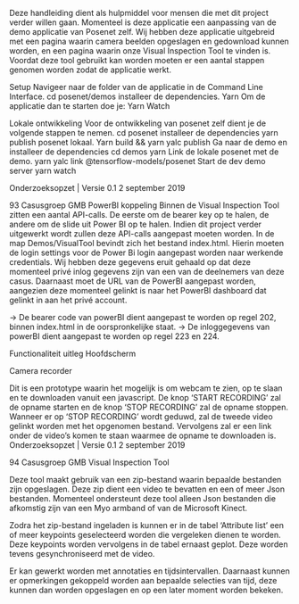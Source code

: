 Deze handleiding dient als hulpmiddel voor mensen die met dit project verder willen gaan. Momenteel is deze applicatie een aanpassing van de demo applicatie van Posenet zelf. Wij hebben deze applicatie uitgebreid met een pagina waarin camera beelden opgeslagen en gedownload kunnen worden, en een pagina waarin onze Visual Inspection Tool te vinden is. Voordat deze tool gebruikt kan worden moeten er een aantal stappen genomen worden zodat de applicatie werkt. 
 
Setup Navigeer naar de folder van de applicatie in de Command Line Interface. cd posenet/demos installeer de dependencies. Yarn Om de applicatie dan te starten doe je: Yarn Watch 
 
Lokale ontwikkeling  Voor de ontwikkeling van posenet zelf dient je de volgende stappen te nemen. cd posenet installeer de dependencies yarn publish posenet lokaal. Yarn build && yarn yalc publish Ga naar de demo en installeer de dependencies cd demos yarn Link de lokale posenet met de demo. yarn yalc link @tensorflow-models/posenet Start de dev demo server yarn watch 
 
  
Onderzoeksopzet | Versie 0.1 2 september 2019    
 
93 
Casusgroep GMB 
PowerBI koppeling Binnen de Visual Inspection Tool zitten een aantal API-calls. De eerste om de bearer key op te halen, de andere om de slide uit Power BI op te halen. Indien dit project verder uitgewerkt wordt zullen deze API-calls aangepast moeten worden. In de map Demos/VisualTool bevindt zich het bestand index.html. Hierin moeten de login settings voor de Power Bi login aangepast worden naar werkende credentials. Wij hebben deze gegevens eruit gehaald op dat deze momenteel privé inlog gegevens zijn van een van de deelnemers van deze casus.  Daarnaast moet de URL van de PowerBI aangepast worden, aangezien deze momenteel gelinkt is naar het PowerBI dashboard dat gelinkt in aan het privé account. 
 
→ De bearer code van powerBI dient aangepast te worden op regel 202, binnen index.html in de oorspronkelijke staat. → De inloggegevens van powerBI dient aangepast te worden op regel 223 en 224. 
 
Functionaliteit uitleg Hoofdscherm 
 
Camera recorder 
 
Dit is een prototype waarin het mogelijk is om webcam te zien, op te slaan en te downloaden vanuit een javascript. De knop ‘START RECORDING’ zal de opname starten en de knop ‘STOP RECORDING’ zal de opname stoppen. Wanneer er op ‘STOP RECORDING’ wordt geduwd, zal de tweede video gelinkt worden met het opgenomen bestand. Vervolgens zal er een link onder de video’s komen te staan waarmee de opname te downloaden is. 
Onderzoeksopzet | Versie 0.1 2 september 2019    
 
94 
Casusgroep GMB 
Visual Inspection Tool 
 
Deze tool maakt gebruik van een zip-bestand waarin bepaalde bestanden zijn opgeslagen. Deze zip dient een video  te bevatten en een of meer Json bestanden. Momenteel ondersteunt deze tool alleen Json bestanden die afkomstig zijn van een Myo armband of van de Microsoft Kinect.  
 
Zodra het zip-bestand ingeladen is kunnen er in de tabel ‘Attribute list’ een of meer keypoints  geselecteerd worden die vergeleken dienen te worden. Deze keypoints worden vervolgens in de tabel ernaast geplot. Deze worden tevens gesynchroniseerd met de video.  
 
Er kan gewerkt worden met annotaties en tijdsintervallen. Daarnaast kunnen er opmerkingen gekoppeld worden aan bepaalde selecties van tijd, deze kunnen dan worden opgeslagen en op een later moment worden bekeken. 
